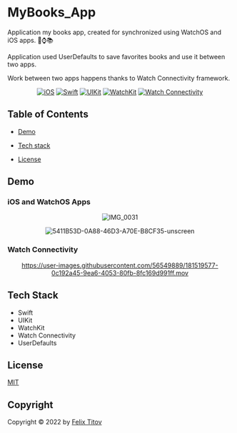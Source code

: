 # MyBooks_App

Application my books app, created for synchronized using WatchOS and iOS apps. 📱⌚️📚 <br />

Application used UserDefaults to save favorites books and use it between two apps. <br />

Work between two apps happens thanks to Watch Connectivity framework.

<div align="center">
  
  [![iOS](https://img.shields.io/badge/iOS-15.5-blue)](https://www.apple.com/ru/ios/ios-15/)
  [![Swift](https://img.shields.io/badge/Swift-5.5-orange)](https://developer.apple.com/documentation/swift)
  [![UIKit](https://img.shields.io/badge/UIKit-%20LTS-yellowgreen)](https://developer.apple.com/documentation/uikit)
  [![WatchKit](https://img.shields.io/badge/WatchKit-%20LTS-green)](https://developer.apple.com/documentation/watchkit)
  [![Watch Connectivity](https://img.shields.io/badge/Watch%20Connectivity-LTS-blue)](https://developer.apple.com/documentation/watchconnectivity)
  
</div>


## Table of Contents

- [Demo](#demo)

- [Tech stack](#tech-stack)

- [License](#copyright)


## Demo

### iOS and WatchOS Apps
<div align="center">

![IMG_0031](https://user-images.githubusercontent.com/56549889/181518760-8e69fa15-5e4a-47fb-8067-9cec4feeaa1f.GIF)
  
![5411B53D-0A88-46D3-A70E-B8CF35-unscreen](https://user-images.githubusercontent.com/56549889/181518831-dad46252-e629-42d8-ac1a-9399ccdabb00.gif)

</div>

### Watch Connectivity 
<div align="center">

https://user-images.githubusercontent.com/56549889/181519577-0c192a45-9ea6-4053-80fb-8fc169d991ff.mov

</div>

## Tech Stack

* Swift
* UIKit
* WatchKit
* Watch Connectivity
* UserDefaults

## License

[MIT](https://choosealicense.com/licenses/mit/)

## Copyright

Copyright © 2022 by [Felix Titov](https://github.com/filtitov2001)
